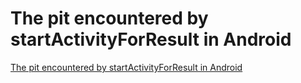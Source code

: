 # The pit encountered by startActivityForResult in Android
[The pit encountered by startActivityForResult in Android](https://aiwithcloud.com/2022/09/15/the_pit_encountered_by_startactivityforresult_in_android/)